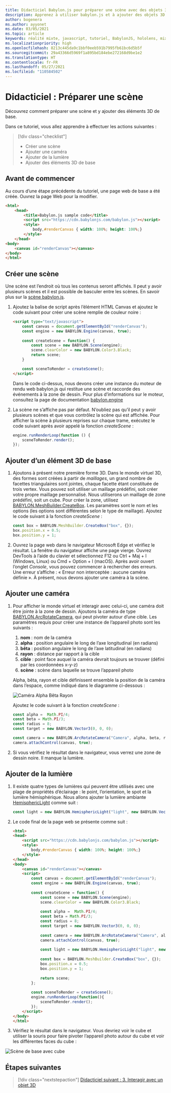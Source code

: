 ```yaml
---
title: Didacticiel Babylon.js pour préparer une scène avec des objets 3D de base
description: Apprenez à utiliser babylon.js et à ajouter des objets 3D de base à une scène.
author: bogenera
ms.author: ayyonet
ms.date: 03/05/2021
ms.topic: article
keywords: réalité mixte, javascript, tutoriel, BabylonJS, hololens, mixed reality, UWP, Windows 10, WebXR, web immersif
ms.localizationpriority: high
ms.openlocfilehash: 8213c445da9c1bbf0eeb591b7995fb61bc6d5b5f
ms.sourcegitcommit: 29a43366d5969f1a895bd184ebe272168d9be1e2
ms.translationtype: HT
ms.contentlocale: fr-FR
ms.lasthandoff: 05/27/2021
ms.locfileid: "110584502"
---
```

# <a name="tutorial-prepare-a-scene"></a>Didacticiel : Préparer une scène

Découvrez comment préparer une scène et y ajouter des éléments 3D de base.

Dans ce tutoriel, vous allez apprendre à effectuer les actions suivantes :

> [!div class="checklist"]
> * Créer une scène
> * Ajouter une caméra
> * Ajouter de la lumière
> * Ajouter des éléments 3D de base

## <a name="before-you-begin"></a>Avant de commencer

Au cours d’une étape précédente du tutoriel, une page web de base a été créée. Ouvrez la page Web pour la modifier.

```html
<html>
    <head>
        <title>Babylon.js sample code</title>
        <script src="https://cdn.babylonjs.com/babylon.js"></script>
        <style>
            body,#renderCanvas { width: 100%; height: 100%;}
        </style>
    </head>
<body>
    <canvas id="renderCanvas"></canvas>
</body>
</html>
```

## <a name="create-a-scene"></a>Créer une scène

Une scène est l’endroit où tous les contenus seront affichés. Il peut y avoir plusieurs scènes et il est possible de basculer entre les scènes. En savoir plus sur la [scène babylon.js](https://doc.babylonjs.com/divingDeeper/scene).

1. Ajoutez la balise de script après l’élément HTML Canvas et ajoutez le code suivant pour créer une scène remplie de couleur noire :

    ```html
    <script type="text/javascript">
        const canvas = document.getElementById("renderCanvas");
        const engine = new BABYLON.Engine(canvas, true);
        
        const createScene = function() {
            const scene = new BABYLON.Scene(engine);
            scene.clearColor = new BABYLON.Color3.Black;
            return scene;
        }

        const sceneToRender = createScene();
    </script>
    ```

    Dans le code ci-dessus, nous devons créer une instance du moteur de rendu web babylon.js qui restitue une scène et raccorde des événements à la zone de dessin. Pour plus d’informations sur le moteur, consultez la page de documentation [babylon.engine](https://doc.babylonjs.com/typedoc/classes/babylon.engine)

1. La scène ne s’affiche pas par défaut. N’oubliez pas qu’il peut y avoir plusieurs scènes et que vous contrôlez la scène qui est affichée. Pour afficher la scène à plusieurs reprises sur chaque trame, exécutez le code suivant après avoir appelé la fonction *createScene* :

    ```javascript
    engine.runRenderLoop(function () {
        sceneToRender.render();
    });
    ```

## <a name="add-basic-3d-element"></a>Ajouter d’un élément 3D de base

1. Ajoutons à présent notre première forme 3D. Dans le monde virtuel 3D, des formes sont créées à partir de *maillages*, un grand nombre de facettes triangulaires sont jointes, chaque facette étant constituée de trois vertex. Vous pouvez soit utiliser un maillage prédéfini, soit créer votre propre maillage personnalisé. Nous utiliserons un maillage de zone prédéfini, soit un cube. Pour créer la zone, utilisez [BABYLON.MeshBuilder.CreateBox](https://doc.babylonjs.com/divingDeeper/mesh/creation/set/box). Les paramètres sont le nom et les options (les options sont différentes selon le type de maillage). Ajoutez le code suivant à la fonction *createScene* :

    ```javascript
    const box = BABYLON.MeshBuilder.CreateBox("box", {});
    box.position.x = 0.5;
    box.position.y = 1;
    ```

1. Ouvrez la page web dans le navigateur Microsoft Edge et vérifiez le résultat. La fenêtre du navigateur affiche une page vierge. Ouvrez DevTools à l’aide du clavier et sélectionnez F12 ou Ctrl + Maj + l (Windows, Linux) ou Cmd + Option + l (macOS). Après avoir ouvert l’onglet *Console*, vous pouvez commencer à rechercher des erreurs. Une erreur s’affiche : « Erreur non interceptée : aucune caméra définie ». À présent, nous devons ajouter une caméra à la scène.

## <a name="add-a-camera"></a>Ajouter une caméra

1. Pour afficher le monde virtuel et interagir avec celui-ci, une caméra doit être jointe à la zone de dessin. Ajoutons la caméra de type [BABYLON.ArcRotateCamera](https://doc.babylonjs.com/divingDeeper/cameras/camera_introduction#arc-rotate-camera), qui peut pivoter autour d’une cible. Les paramètres requis pour créer une instance de l’appareil photo sont les suivants :
    1. **nom** : nom de la caméra
    1. **alpha** : position angulaire le long de l’axe longitudinal (en radians)
    1. **bêta** : position angulaire le long de l’axe latitudinal (en radians)
    1. **rayon** : distance par rapport à la cible
    1. **cible** : point face auquel la caméra devrait toujours se trouver (défini par les coordonnées x-y-z)
    1. **scène** : scène dans laquelle se trouve l’appareil photo

    Alpha, bêta, rayon et cible définissent ensemble la position de la caméra dans l’espace, comme indiqué dans le diagramme ci-dessous :

    ![Caméra Alpha Bêta Rayon](../images/camera-alpha-beta-radius.jpg)

    Ajoutez le code suivant à la fonction *createScene* :

    ```javascript
    const alpha =  Math.PI/4;
    const beta = Math.PI/3;
    const radius = 8;
    const target = new BABYLON.Vector3(0, 0, 0);
    
    const camera = new BABYLON.ArcRotateCamera("Camera", alpha, beta, radius, target, scene);
    camera.attachControl(canvas, true);
    ```

1. Si vous vérifiez le résultat dans le navigateur, vous verrez une zone de dessin noire. Il manque la lumière.

## <a name="add-light"></a>Ajouter de la lumière

1. Il existe quatre types de lumières qui peuvent être utilisés avec une plage de propriétés d’éclairage : le point, l’orientation, le spot et la lumière hémisphérique. Nous allons ajouter la lumière ambiante [HemisphericLight](https://doc.babylonjs.com/typedoc/classes/babylon.hemisphericlight) comme suit :

    ```javascript
    const light = new BABYLON.HemisphericLight("light", new BABYLON.Vector3(1, 1, 0));
    ```

1. Le code final de la page web se présente comme suit :

    ```html
    <html>
    <head>
        <script src="https://cdn.babylonjs.com/babylon.js"></script>
        <style>
            body,#renderCanvas { width: 100%; height: 100%;}
        </style>
    </head>
    <body>
        <canvas id="renderCanvas"></canvas>
        <script>
            const canvas = document.getElementById("renderCanvas");
            const engine = new BABYLON.Engine(canvas, true);
            
            const createScene = function() {
                const scene = new BABYLON.Scene(engine);
                scene.clearColor = new BABYLON.Color3.Black;
                
                const alpha =  Math.PI/4;
                const beta = Math.PI/3;
                const radius = 8;
                const target = new BABYLON.Vector3(0, 0, 0);
                
                const camera = new BABYLON.ArcRotateCamera("Camera", alpha, beta, radius, target, scene);
                camera.attachControl(canvas, true);
                
                const light = new BABYLON.HemisphericLight("light", new BABYLON.Vector3(1, 1, 0));
                
                const box = BABYLON.MeshBuilder.CreateBox("box", {});
                box.position.x = 0.5;
                box.position.y = 1;
                
                return scene;
            };
            
            const sceneToRender = createScene();
            engine.runRenderLoop(function(){
                sceneToRender.render();
            });
        </script>
    </body>
    </html>
    ```

1. Vérifiez le résultat dans le navigateur. Vous devriez voir le cube et utiliser la souris pour faire pivoter l’appareil photo autour du cube et voir les différentes faces du cube :

![Scène de base avec cube](../images/hello-world-basic-scene.png)

## <a name="next-steps"></a>Étapes suivantes

> [!div class="nextstepaction"]
> [Didacticiel suivant : 3. Interagir avec un objet 3D](interact-03.md)
